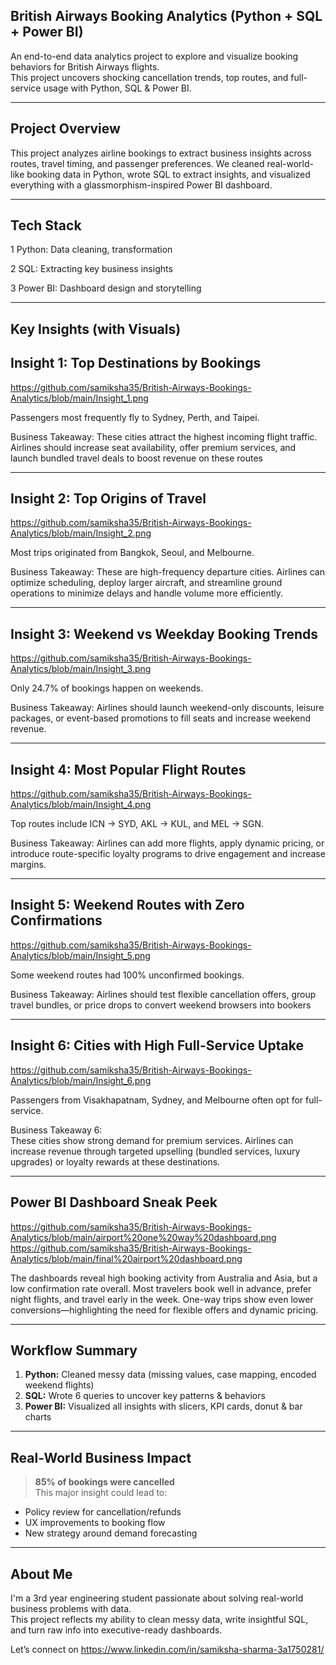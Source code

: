 ##  British Airways Booking Analytics (Python + SQL + Power BI)

An end-to-end data analytics project to explore and visualize booking behaviors for British Airways flights.  
This project uncovers shocking cancellation trends, top routes, and full-service usage with Python, SQL & Power BI.

---

## Project Overview
  
This project analyzes airline bookings to extract business insights across routes, travel timing, and passenger preferences. We cleaned real-world-like booking data in Python, wrote SQL to extract insights, and visualized everything with a glassmorphism-inspired Power BI dashboard.

---
 
 ## Tech Stack

 1 Python: Data cleaning, transformation
 
 2 SQL: Extracting key business insights
 
 3 Power BI: Dashboard design and storytelling
 
---

## Key Insights (with Visuals)

## Insight 1: **Top Destinations by Bookings**


 https://github.com/samiksha35/British-Airways-Bookings-Analytics/blob/main/Insight_1.png

Passengers most frequently fly to Sydney, Perth, and Taipei.

Business Takeaway:
These cities attract the highest incoming flight traffic.
Airlines should increase seat availability, offer premium services, and launch bundled travel deals to boost revenue on these routes

---

## Insight 2: **Top Origins of Travel**

https://github.com/samiksha35/British-Airways-Bookings-Analytics/blob/main/Insight_2.png 

Most trips originated from Bangkok, Seoul, and Melbourne.

Business Takeaway:
These are high-frequency departure cities.
Airlines can optimize scheduling, deploy larger aircraft, and streamline ground operations to minimize delays and handle volume more efficiently.

---

## Insight 3: **Weekend vs Weekday Booking Trends**

https://github.com/samiksha35/British-Airways-Bookings-Analytics/blob/main/Insight_3.png  

Only 24.7% of bookings happen on weekends.

Business Takeaway:
Airlines should launch weekend-only discounts, leisure packages, or event-based promotions to fill seats and increase weekend revenue.

---

## Insight 4: **Most Popular Flight Routes**

https://github.com/samiksha35/British-Airways-Bookings-Analytics/blob/main/Insight_4.png  

Top routes include ICN → SYD, AKL → KUL, and MEL → SGN.

Business Takeaway:
Airlines can add more flights, apply dynamic pricing, or introduce route-specific loyalty programs to drive engagement and increase margins.

---

## Insight 5: **Weekend Routes with Zero Confirmations**

https://github.com/samiksha35/British-Airways-Bookings-Analytics/blob/main/Insight_5.png  

Some weekend routes had 100% unconfirmed bookings.

Business Takeaway:
Airlines should test flexible cancellation offers, group travel bundles, or price drops to convert weekend browsers into bookers

---

## Insight 6: **Cities with High Full-Service Uptake**

https://github.com/samiksha35/British-Airways-Bookings-Analytics/blob/main/Insight_6.png 

Passengers from Visakhapatnam, Sydney, and Melbourne often opt for full-service.

Business Takeaway 6:  
These cities show strong demand for premium services. Airlines can increase revenue through targeted upselling (bundled services, luxury upgrades) or loyalty rewards at these destinations.
 
---

## Power BI Dashboard Sneak Peek

https://github.com/samiksha35/British-Airways-Bookings-Analytics/blob/main/airport%20one%20way%20dashboard.png
https://github.com/samiksha35/British-Airways-Bookings-Analytics/blob/main/final%20airport%20dashboard.png

The dashboards reveal high booking activity from Australia and Asia, but a low confirmation rate overall. Most travelers book well in advance, prefer night flights, and travel early in the week. One-way trips show even lower conversions—highlighting the need for flexible offers and dynamic pricing.

---

## Workflow Summary

1. **Python:** Cleaned messy data (missing values, case mapping, encoded weekend flights)
2. **SQL:** Wrote 6 queries to uncover key patterns & behaviors
3. **Power BI:** Visualized all insights with slicers, KPI cards, donut & bar charts

---

## Real-World Business Impact
>  **85% of bookings were cancelled**  
This major insight could lead to:
- Policy review for cancellation/refunds
- UX improvements to booking flow
- New strategy around demand forecasting

---

## About Me

I'm a 3rd year engineering student passionate about solving real-world business problems with data.  
This project reflects my ability to clean messy data, write insightful SQL, and turn raw info into executive-ready dashboards.

Let’s connect on https://www.linkedin.com/in/samiksha-sharma-3a1750281/


